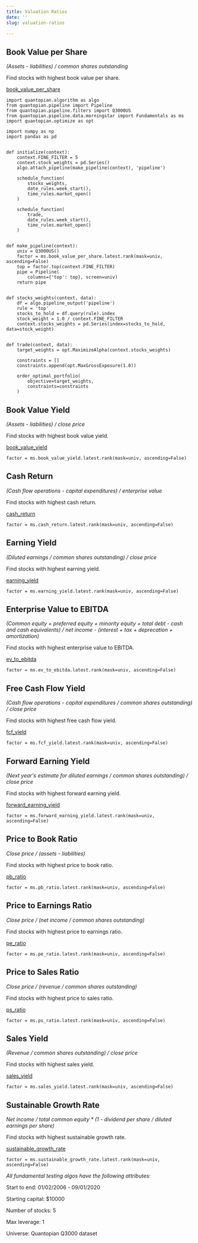 ```yaml
---
title: Valuation Ratios
date: ''
slug: valuation-ratios

---
```

## Book Value per Share

_(Assets - liabilities) / common shares outstanding_

Find stocks with highest book value per share.

[book_value_per_share](https://www.quantopian.com/docs/data-reference/morningstar_fundamentals#book-value-per-share)

    import quantopian.algorithm as algo
    from quantopian.pipeline import Pipeline
    from quantopian.pipeline.filters import Q3000US
    from quantopian.pipeline.data.morningstar import Fundamentals as ms
    import quantopian.optimize as opt
    
    import numpy as np
    import pandas as pd
    
    
    def initialize(context):
        context.FINE_FILTER = 5
        context.stock_weights = pd.Series()
        algo.attach_pipeline(make_pipeline(context), 'pipeline')
    
        schedule_function(
            stocks_weights,
            date_rules.week_start(),
            time_rules.market_open()
        )
    
        schedule_function(
            trade,
            date_rules.week_start(),
            time_rules.market_open()
        )
    
    
    def make_pipeline(context):
        univ = Q3000US()
        factor = ms.book_value_per_share.latest.rank(mask=univ, ascending=False)
        top = factor.top(context.FINE_FILTER)
        pipe = Pipeline(
            columns={'top': top}, screen=univ)
        return pipe
    
    
    def stocks_weights(context, data):
        df = algo.pipeline_output('pipeline')
        rule = 'top'
        stocks_to_hold = df.query(rule).index
        stock_weight = 1.0 / context.FINE_FILTER
        context.stocks_weights = pd.Series(index=stocks_to_hold, data=stock_weight)
    
    
    def trade(context, data):
        target_weights = opt.MaximizeAlpha(context.stocks_weights)
    
        constraints = []
        constraints.append(opt.MaxGrossExposure(1.0))
    
        order_optimal_portfolio(
            objective=target_weights,
            constraints=constraints
        )

## Book Value Yield

_(Assets - liabilities) / close price_

Find stocks with highest book value yield.

[book_value_yield](https://www.quantopian.com/docs/data-reference/morningstar_fundamentals#book-value-yield)

    factor = ms.book_value_yield.latest.rank(mask=univ, ascending=False)

## Cash Return

_(Cash flow operations - capital expenditures) / enterprise value_

Find stocks with highest cash return.

[cash_return](https://www.quantopian.com/docs/data-reference/morningstar_fundamentals#cash-return)

    factor = ms.cash_return.latest.rank(mask=univ, ascending=False)

## Earning Yield

_(Diluted earnings / common shares outstanding) / close price_

Find stocks with highest earning yield.

[earning_yield](https://www.quantopian.com/docs/data-reference/morningstar_fundamentals#earning-yield)

    factor = ms.earning_yield.latest.rank(mask=univ, ascending=False)

## Enterprise Value to EBITDA

_(Common equity + preferred equity + minority equity + total debt - cash and cash equivalents) / net income - (interest + tax + deprecation + amortization)_

Find stocks with highest enterprise value to EBITDA.

[ev_to_ebitda](https://www.quantopian.com/docs/data-reference/morningstar_fundamentals#ev-to-ebitda)

    factor = ms.ev_to_ebitda.latest.rank(mask=univ, ascending=False)

## Free Cash Flow Yield

_(Cash flow operations - capital expenditures / common shares outstanding) / close price_

Find stocks with highest free cash flow yield.

[fcf_yield](https://www.quantopian.com/docs/data-reference/morningstar_fundamentals#fcf-yield)

    factor = ms.fcf_yield.latest.rank(mask=univ, ascending=False)

## Forward Earning Yield

_(Next year's estimate for diluted earnings / common shares outstanding) / close price_

Find stocks with highest forward earning yield.

[forward_earning_yield](https://www.quantopian.com/docs/data-reference/morningstar_fundamentals#forward-earning-yield)

    factor = ms.forward_earning_yield.latest.rank(mask=univ, ascending=False)

## Price to Book Ratio

_Close price / (assets - liabilities)_

Find stocks with highest price to book ratio.

[pb_ratio](https://www.quantopian.com/docs/data-reference/morningstar_fundamentals#pb-ratio)

    factor = ms.pb_ratio.latest.rank(mask=univ, ascending=False)

## Price to Earnings Ratio

_Close price / (net income / common shares outstanding)_

Find stocks with highest price to earnings ratio.

[pe_ratio](https://www.quantopian.com/docs/data-reference/morningstar_fundamentals#pe-ratio)

    factor = ms.pe_ratio.latest.rank(mask=univ, ascending=False)

## Price to Sales Ratio

_Close price / (revenue / common shares outstanding)_

Find stocks with highest price to sales ratio.

[ps_ratio](https://www.quantopian.com/docs/data-reference/morningstar_fundamentals#ps-ratio)

    factor = ms.ps_ratio.latest.rank(mask=univ, ascending=False)

## Sales Yield

_(Revenue / common shares outstanding) / close price_

Find stocks with highest sales yield.

[sales_yield](https://www.quantopian.com/docs/data-reference/morningstar_fundamentals#sales-yield)

    factor = ms.sales_yield.latest.rank(mask=univ, ascending=False)

## Sustainable Growth Rate

_Net income / total common equity * (1 - dividend per share / diluted earnings per share)_

Find stocks with highest sustainable growth rate.

[sustainable_growth_rate](https://www.quantopian.com/docs/data-reference/morningstar_fundamentals#sustainable-growth-rate)

    factor = ms.sustainable_growth_rate.latest.rank(mask=univ, ascending=False)

_All fundamental testing algos have the following attributes:_

Start to end: 01/02/2006 - 09/01/2020

Starting capital: $10000

Number of stocks: 5

Max leverage: 1

Universe: Quantopian Q3000 dataset